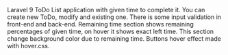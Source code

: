 Laravel 9 ToDo List application with given time to complete it. You can create new ToDo, modify and existing one. There is some  input validation in front-end and back-end. Remaining time section shows remaining percentages of given time, on hover it shows exact left time. This section change background color due to remaining time. Buttons hover effect made with hover.css.
